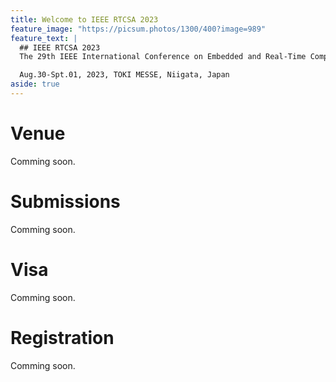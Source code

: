 ```yaml
---
title: Welcome to IEEE RTCSA 2023
feature_image: "https://picsum.photos/1300/400?image=989"
feature_text: |
  ## IEEE RTCSA 2023
  The 29th IEEE International Conference on Embedded and Real-Time Computing Systems and Applications

  Aug.30-Spt.01, 2023, TOKI MESSE, Niigata, Japan
aside: true
---
```


# Venue
Comming soon.
# Submissions
Comming soon.
# Visa
Comming soon.
# Registration
Comming soon.
